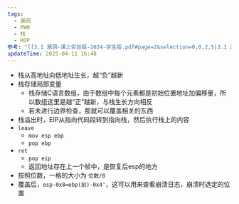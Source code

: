 ```yaml
---
tags:
  - 漏洞
  - PWN
  - 栈
  - ROP
参考: "[[3.1 漏洞-课上实验版-2024-学生版.pdf#page=2&selection=0,0,2,5|3.1 漏洞-课上实验版-2024-学生版, 页面 2]]"
updateTime: 2025-04-11 16:48
---
```

- 栈从高地址向低地址生长，越“负”越新  
- 栈存储局部变量  
	- 栈存储C语言数组，由于数组中每个元素都是初始位置地址加偏移量，所以数组这里是越“正”越新，与栈生长方向相反  
	- 若未进行边界检查，那就可以覆盖相关的东西  
- 栈溢出时，EIP从指向代码段转到指向栈，然后执行栈上的内容  
- `leave`
	- `mov esp ebp`  
	- `pop ebp`  
- `ret`  
	- `pop eip`  
	- 返回地址存在上一个帧中，是恢复后esp的地方
- 按照位数，一格的大小为 `位数/8`
- 覆盖后，`esp-0x8=ebp(前)-0x4'`，这可以用来查看崩溃日志，崩溃时选定的位置